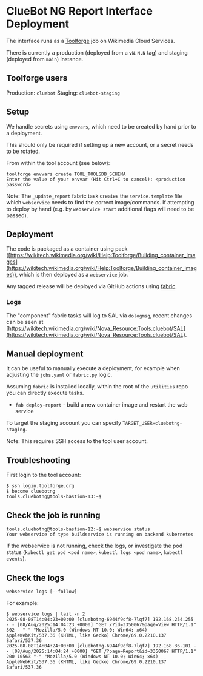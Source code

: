 # ClueBot NG Report Interface Deployment

The interface runs as a [Toolforge](https://wikitech.wikimedia.org/wiki/Portal:Toolforge) job on Wikimedia Cloud Services.

There is currently a production (deployed from a `vN.N.N` tag) and staging (deployed from `main`) instance.

## Toolforge users

Production: `cluebot`
Staging: `cluebot-staging`

## Setup

We handle secrets using `envvars`, which need to be created by hand prior to a deployment.

This should only be required if setting up a new account, or a secret needs to be rotated.

From within the tool account (see below):
```
toolforge envvars create TOOL_TOOLSDB_SCHEMA
Enter the value of your envvar (Hit Ctrl+C to cancel): <production password>
```

Note:
The `_update_report` fabric task creates the `service.template` file which `webservice` needs to find the correct image/commands.
If attempting to deploy by hand (e.g. by `webservice start` additional flags will need to be passed).

## Deployment

The code is packaged as a container using pack ([https://wikitech.wikimedia.org/wiki/Help:Toolforge/Building_container_images](https://wikitech.wikimedia.org/wiki/Help:Toolforge/Building_container_images)),
which is then deployed as a `webservice` job.

Any tagged release will be deployed via GitHub actions using [fabric](https://github.com/cluebotng/utilities/blob/main/fabfile.py).

### Logs
The "component" fabric tasks will log to SAL via `dologmsg`, recent changes can be seen at [https://wikitech.wikimedia.org/wiki/Nova_Resource:Tools.cluebot/SAL](https://wikitech.wikimedia.org/wiki/Nova_Resource:Tools.cluebot/SAL).

## Manual deployment

It can be useful to manually execute a deployment, for example when adjusting the `jobs.yaml` or `fabric.py` logic.

Assuming `fabric` is installed locally, within the root of the `utilities` repo you can directly execute tasks.
* `fab deploy-report` - build a new container image and restart the web service

To target the staging account you can specify `TARGET_USER=cluebotng-staging`.

Note: This requires SSH access to the tool user account.

## Troubleshooting

First login to the tool account:
```
$ ssh login.toolforge.org
$ become cluebotng
tools.cluebotng@tools-bastion-13:~$ 
```

## Check the job is running
```
tools.cluebotng@tools-bastion-12:~$ webservice status
Your webservice of type buildservice is running on backend kubernetes
```

If the webservice is not running, check the logs, or investigate the pod status (`kubectl get pod <pod name>`, `kubectl logs <pod name>`, `kubectl events`).

## Check the logs
```
webservice logs [--follow]
```

For example:
```
$ webservice logs | tail -n 2
2025-08-08T14:04:23+00:00 [cluebotng-6944f9cf8-7lqf7] 192.168.254.255 - - [08/Aug/2025:14:04:23 +0000] "GET /?id=3350067&page=View HTTP/1.1" 302 - "-" "Mozilla/5.0 (Windows NT 10.0; Win64; x64) AppleWebKit/537.36 (KHTML, like Gecko) Chrome/69.0.2210.137 Safari/537.36
2025-08-08T14:04:24+00:00 [cluebotng-6944f9cf8-7lqf7] 192.168.36.101 - - [08/Aug/2025:14:04:24 +0000] "GET /?page=Report&id=3350067 HTTP/1.1" 200 10563 "-" "Mozilla/5.0 (Windows NT 10.0; Win64; x64) AppleWebKit/537.36 (KHTML, like Gecko) Chrome/69.0.2210.137 Safari/537.36
```
